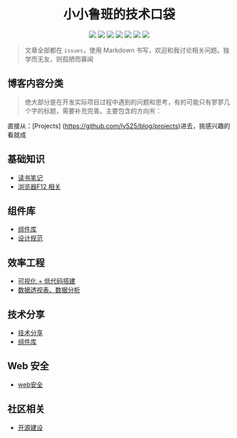<h1  align="center">小小鲁班的技术口袋</h1>


<p align='center'>
    <!-- <img src="https://badgen.net/circleci/github/ly525/blog"/> -->
    <img src="https://badgen.net/badge/labels/33"/>
    <img src="https://badgen.net/github/issues/ly525/blog"/>
    <img src="https://badgen.net/badge/last-commit/2019-09-21 10:36:03"/>
    <img src="https://badgen.net/github/forks/ly525/blog"/>
    <img src="https://badgen.net/github/stars/ly525/blog"/>
    <img src="https://badgen.net/github/watchers/ly525/blog"/>
    <img src="https://badgen.net/github/release/ly525/blog"/>
</p>

> 文章全部都在 `issues`，使用 Markdown 书写，欢迎和我讨论相关问题。独学而无友，则孤陋而寡闻

## 博客内容分类
> 绝大部分是在开发实际项目过程中遇到的问题和思考，有的可能只有寥寥几个字的标题，需要补充完善。主要包含的方向🈶️：

直接从：[Projects] (https://github.com/ly525/blog/projects)进去，挑感兴趣的看就成


## 基础知识
- [读书笔记]()
- [浏览器F12 相关]()

## 组件库
- [组件库]()
- [设计规范]()


## 效率工程
- [可视化 + 低代码搭建]()
- [数据透视表、数据分析]()



## 技术分享
- [技术分享]()
- [组件库]()


## Web 安全
- [web安全]()


## 社区相关
- [开源建设]()


